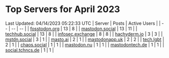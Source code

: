 # Top Servers for April 2023
Last Updated: 04/14/2023 05:22:33 UTC
| Server | Posts | Active Users |
| -- | -- | -- |
| [fosstodon.org](https://fosstodon.org/tags/PowerShell) | 13 | 8 |
| [mastodon.social](https://mastodon.social/tags/PowerShell) | 13 | 11 |
| [techhub.social](https://techhub.social/tags/PowerShell) | 13 | 8 |
| [infosec.exchange](https://infosec.exchange/tags/PowerShell) | 8 | 8 |
| [hachyderm.io](https://hachyderm.io/tags/PowerShell) | 3 | 3 |
| [mstdn.social](https://mstdn.social/tags/PowerShell) | 3 | 1 |
| [masto.ai](https://masto.ai/tags/PowerShell) | 2 | 1 |
| [mastodonapp.uk](https://mastodonapp.uk/tags/PowerShell) | 2 | 2 |
| [tech.lgbt](https://tech.lgbt/tags/PowerShell) | 2 | 1 |
| [chaos.social](https://chaos.social/tags/PowerShell) | 1 | 1 |
| [mastodon.nu](https://mastodon.nu/tags/PowerShell) | 1 | 1 |
| [mastodontech.de](https://mastodontech.de/tags/PowerShell) | 1 | 1 |
| [social.tchncs.de](https://social.tchncs.de/tags/PowerShell) | 1 | 1 |
